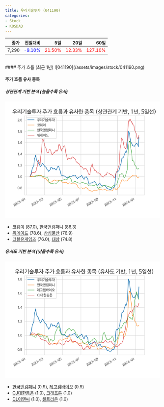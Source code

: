 ```yaml
---
title: 우리기술투자 (041190)
categories:
- Stock
- KOSDAQ
---
```


|종가|전일대비|5일|20일|60일|
|---:|-------:|--:|---:|---:|
|7,290|<span style="color: blue">-9.10%</span>|<span style="color: red">21.50%</span>|<span style="color: red">12.33%</span>|<span style="color: red">127.10%</span>|

<!-- more -->
<br>
#### 주가 흐름 (최근 1년)
![041190](/assets/images/stock/041190.png)


#### 주가 흐름 유사 종목


##### 상관관계 기반 분석 (높을수록 유사)
![041190](/assets/images/stock/041190_corr.png)
- [코웨이](/021240/) (87.0), [한국앤컴퍼니](/000240/) (86.3)
- [위메이드](/112040/) (78.6), [삼성물산](/028260/) (76.9)
- [더블유게임즈](/192080/) (76.0), [대상](/001680/) (74.8)


##### 유사도 기반 분석 (낮을수록 유사)	
![041190](/assets/images/stock/041190_sim.png)
- [한국앤컴퍼니](/000240/) (0.9), [레고켐바이오](/141080/) (0.9)
- [CJ대한통운](/000120/) (1.0), [크래프톤](/259960/) (1.0)
- [DL이앤씨](/375500/) (1.0), [셀트리온](/068270/) (1.0)
